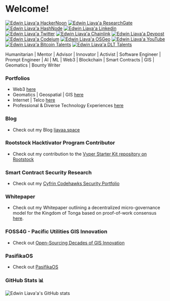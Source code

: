 <h1> Welcome!</h1>
  
[![Edwin Liava'a HackerNoon](https://img.shields.io/badge/Hackernoon%20-%20green?style=for-the-badge&logo=Hackernoon)](https://hackernoon.com/u/edwinliavaa)
[![Edwin Liava'a ResearchGate](https://img.shields.io/badge/ResearchGate%20-%20aqua?style=for-the-badge&logo=ResearchGate)](https://www.researchgate.net/profile/Edwin-Liavaa)
[![Edwin Liava'a HashNode](https://img.shields.io/badge/Hashnode%20-skyblue?style=for-the-badge&logo=Hashnode)](https://hashnode.com/@EdwinLiavaa)
[![Edwin Liava'a Linkedin](https://img.shields.io/badge/LinkedIn-0077B5?style=for-the-badge&logo=linuxprofessionalinstitute)](https://www.linkedin.com/in/edwin-liavaa/) 
[![Edwin Liava'a Twitter](https://img.shields.io/badge/Twitter%20-%20black?style=for-the-badge&logo=X)](https://twitter.com/EdwinLiavaa)
[![Edwin Liava'a Chainlink](https://img.shields.io/badge/Chianlink-6495ED?style=for-the-badge&logo=Chainlink)](https://chain.link/developers/experts) 
[![Edwin Liava'a Devpost](https://img.shields.io/badge/Devpost-003E54?logo=devpost&logoColor=fff&style=for-the-badge)](https://devpost.com/etuini-liavaa) 
[![Edwin Liava'a Codeium](https://img.shields.io/badge/Codeium%20-%20darkgreen?style=for-the-badge&logo=Codeium)](https://codeium.com/profile/edwinliavaa)
[![Edwin Liava'a OSGeo](https://img.shields.io/badge/OSGeo%20-%20bluegreen?style=for-the-badge&logo=OSGeo)](https://www.osgeo.org/member/liavaa/)
[![Edwin Liava'a YouTube](https://img.shields.io/badge/Youtube%20-%20red?style=for-the-badge&logo=Youtube)](https://www.youtube.com/@EdwinLiavaa)
[![Edwin Liava'a Bitcoin Talents](https://img.shields.io/badge/bitcoin%20talents-yellow?style=for-the-badge&logo=Bitcoin)](https://web3-talents.io/btctalents/btcmentors/bitcoin-talents-mentor-edwin-liavaa/) 
[![Edwin Liava'a DLT Talents](https://img.shields.io/badge/dlt%20talents-magenta?style=for-the-badge&logo=debridlink)](https://web3-talents.io/dlttalents/dlt-talents-mentor-edwin-liavaa/) 

Humanitarian | Mentor | Advisor | Innovator | Activist | Software Engineer | Prompt Engineer | AI | ML | Web3 | Blockchain | Smart Contracts | GIS | Geomatics | Bounty Writer

### Portfolios
* Web3 [here](web3-resume.md)
* Geomatics | Geospatial | GIS [here](gis-resume.md)
* Internet | Telco [here](telecom-resume.md)
* Professional & Diverse Technology Experiences [here](professional-experiences.md)

### Blog
* Check out my Blog [liavaa.space](https://github.com/EdwinLiavaa/liavaa.space)

### Rootstock Hacktivator Program Contributor
* Check out my contribution to the [Vyper Starter Kit repository on Rootstock](https://dev.rootstock.io/developers/quickstart/rootstock-vyper/)

### Smart Contract Security Research
* Check out my [Cyfrin Codehawks Security Portfolio](https://github.com/EdwinLiavaa/codehawks-security-portfolio)
  
### Whitepaper
* Check out my Whitepaper outlining a decentralized micro-governance model for the Kingdom of Tonga based on proof-of-work consensus [here](https://github.com/EdwinLiavaa/Whitepaper).

### FOSS4G - Pacific Utilities GIS Innovation
* Check out [Open-Sourcing Decades of GIS Innovation](https://github.com/EdwinLiavaa/pacific-utilities-gis)

### PasifikaOS
* Check out [PasifikaOS](https://github.com/EdwinLiavaa/pasifikaos)

### GitHub Stats 📊

![Edwin Liava'a's GitHub stats](https://github-readme-stats.vercel.app/api?username=EdwinLiavaa&theme=darcula_icons=true)
